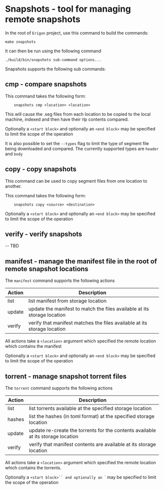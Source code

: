 # Snapshots - tool for managing remote snapshots

In the root of `Erigon` project, use this command to build the commands:

```shell
make snapshots
```

It can then be run using the following command

```shell
./build/bin/snapshots sub-command options...
```

Snapshots supports the following sub commands:

## cmp - compare snapshots

This command takes the following form: 

```shell
    snapshots cmp <location> <location>
```

This will cause the .seg files from each location to be copied to the local machine, indexed and then have their rlp contents compared.

Optionally a `<start block>` and optionally an `<end block>` may be specified to limit the scope of the operation

It is also possible to set the `--types` flag to limit the type of segment file being downloaded and compared.  The currently supported types are `header` and `body` 

## copy - copy snapshots

This command can be used to copy segment files from one location to another.

This command takes the following form: 

```shell
    snapshots copy <source> <destination>
```

Optionally a `<start block>` and optionally an `<end block>` may be specified to limit the scope of the operation

## verify - verify snapshots

-- TBD

## manifest - manage the manifest file in the root of remote snapshot locations

The `manifest` command supports the following actions

| Action | Description |
|--------|-------------|
| list | list manifest from storage location|
| update | update the manifest to match the files available at its storage location | 
| verify |verify that manifest matches the files available at its storage location|

All actions take a `<location>` argument which specified the remote location which contains the manifest

Optionally a `<start block>` and optionally an `<end block>` may be specified to limit the scope of the operation

## torrent - manage snapshot torrent files

The `torrent` command supports the following actions

| Action | Description |
|--------|-------------|
| list | list torrents available at the specified storage location |
| hashes | list the hashes (in toml format) at the specified storage location |
| update | update re-create the torrents for the contents available at its storage location |
| verify |verify that manifest contents are available at its storage location|

All actions take a `<location>` argument which specified the remote location which contains the torrents.

Optionally a `<start block>`` and optionally an `<end block>` may be specified to limit the scope of the operation





